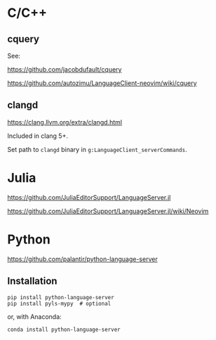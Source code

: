 # C/C++

## cquery

See:

<https://github.com/jacobdufault/cquery>

<https://github.com/autozimu/LanguageClient-neovim/wiki/cquery>

## clangd

<https://clang.llvm.org/extra/clangd.html>

Included in clang 5+.

Set path to `clangd` binary in `g:LanguageClient_serverCommands`.

# Julia

<https://github.com/JuliaEditorSupport/LanguageServer.jl>

<https://github.com/JuliaEditorSupport/LanguageServer.jl/wiki/Neovim>

# Python

<https://github.com/palantir/python-language-server>

## Installation

    pip install python-language-server
    pip install pyls-mypy  # optional

or, with Anaconda:

    conda install python-language-server
